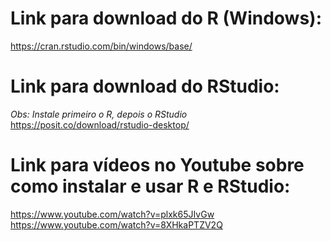 # Link para download do R (Windows):
https://cran.rstudio.com/bin/windows/base/

# Link para download do RStudio:
*Obs: Instale primeiro o R, depois o RStudio*
https://posit.co/download/rstudio-desktop/

# Link para vídeos no Youtube sobre como instalar e usar R e RStudio:
https://www.youtube.com/watch?v=plxk65JIvGw
https://www.youtube.com/watch?v=8XHkaPTZV2Q
